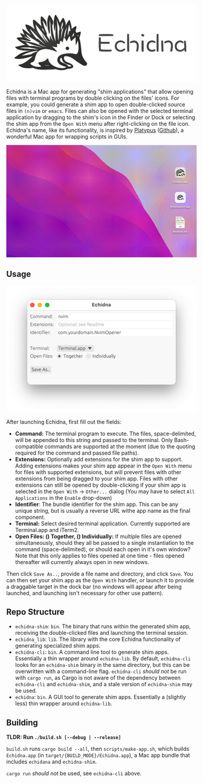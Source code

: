 
![Echidna Header](media/header.png)


Echidna is a Mac app for generating "shim applications" that allow opening files with terminal programs by double clicking on the files' icons. For example, you could generate a shim app to open double-clicked source files in `(n)vim` or `emacs`. Files can also be opened with the selected terminal application by dragging to the shim's icon in the Finder or Dock or selecting the shim app from the `Open With` menu after right-clicking on the file icon. Echidna's name, like its functionality, is inspired by [Platypus](https://sveinbjorn.org/platypus) ([Github](https://github.com/sveinbjornt/Platypus)), a wonderful Mac app for wrapping scripts in GUIs.

<div align="center">
    <img src="media/shim_demo.gif" alt="Demo Animation" text-align="center">
</div>

## Usage

![UI Screenshot](media/screenshot_0.png)

After launching Echidna, first fill out the fields:

- **Command:** The terminal program to execute. The files, space-delimited, will be appended to this string and passed to the terminal. Only Bash-compatible commands are supported at the moment (due to the quoting required for the command and passed file paths).
- **Extensions:** Optionally add extensions for the shim app to support. Adding extensions makes your shim app appear in the `Open With` menu for files with supported extensions, but will prevent files with other extensions from being dragged to your shim app. Files with other extensions can still be opened by double-clicking if your shim app is selected in the `Open With` -> `Other...` dialog (You may have to select `All Applications` in the `Enable` drop-down)
- **Identifier**: The bundle identifier for the shim app. This can be any unique string, but is usually a reverse URL withe app name as the final component.
- **Terminal:** Select desired terminal application. Currently supported are Terminal.app and iTerm2.
- **Open Files: () Together, () Individually:** If multiple files are opened simultaneously, should they all be passed to a single instantiation to the command (space-delimited), or should each open in it's own window? Note that this only applies to files opened at one time - files opened thereafter will currently always open in new windows.

Then click `Save As..`, provide a file name and directory, and click `Save`. You can then set your shim app as the `Open With` handler, or launch it to provide a draggable target in the dock bar (no windows will appear after being launched, and launching isn't necessary for other use pattern).


## Repo Structure

- `echidna-shim`: `bin`. The binary that runs within the generated shim app, receiving the double-clicked files and launching the terminal session.
- `echidna_lib`: `lib`. The library with the core Echidna functionality of generating specialized shim apps.
- `echidna-cli`: `bin`. A command line tool to generate shim apps. Essentially a thin wrapper around `echidna-lib`. By default, `echidna-cli` looks for an `echidna-shim` binary in the same directory, but this can be overwritten with a command-line flag. `echidna-cli` _should not_ be run with `cargo run`, as Cargo is not aware of the dependency between `echidna-cli` and `echidna-shim`, and a stale version of `echidna-shim` may be used.
- `echidna`: `bin`. A GUI tool to generate shim apps. Essentially a (slightly less) thin wrapper around `echidna-lib`.


## Building

**TLDR: Run `./build.sh [--debug | --release]`**

`build.sh` runs `cargo build --all`, then `scripts/make-app.sh`, which builds `Echidna.app` (in `target/{BUILD_MODE}/Echidna.app`), a Mac app bundle that includes `echidana` and `echidna-shim`.

`cargo run` _should not_ be used, see `echidna-cli` above.
